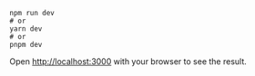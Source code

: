 ```
npm run dev
# or
yarn dev
# or
pnpm dev
```

Open [http://localhost:3000](http://localhost:3000) with your browser to see the result.
